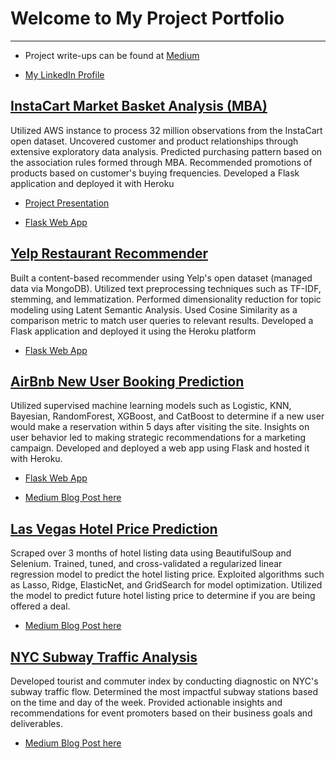 # Welcome to My Project Portfolio
______________

* Project write-ups can be found at [Medium](https://medium.com/@pbentleyou)

* [My LinkedIn Profile](https://www.linkedin.com/in/bentleyou/)

## [InstaCart Market Basket Analysis (MBA)](https://github.com/BentleyOu/Projects/tree/master/InstaCart%20Market%20Basket%20Analysis)

Utilized AWS instance to process 32 million observations from the InstaCart open dataset. Uncovered customer and product relationships through extensive exploratory data analysis. Predicted purchasing pattern based on the association rules formed through MBA. Recommended promotions of products based on customer's buying frequencies. Developed a Flask application and deployed it with Heroku


* [Project Presentation](https://github.com/BentleyOu/Projects/blob/master/InstaCart%20Market%20Basket%20Analysis/Presentation.pdf)

* [Flask Web App](https://frequent-item-finder.herokuapp.com/)

## [Yelp Restaurant Recommender](https://github.com/BentleyOu/Projects/tree/master/Yelp_Restaurant_Recommender)
Built a content-based recommender using Yelp's open dataset (managed data via MongoDB). Utilized text preprocessing techniques such as TF-IDF, stemming, and lemmatization. Performed dimensionality reduction for topic modeling using Latent Semantic Analysis. Used Cosine Similarity as a comparison metric to match user queries to relevant results. Developed a Flask application and deployed it using the Heroku platform

* [Flask Web App](https://yelp-reinvented.herokuapp.com/)

## [AirBnb New User Booking Prediction](https://github.com/BentleyOu/Projects/tree/master/AirBnB%20Booking%20Prediction)
Utilized supervised machine learning models such as Logistic, KNN, Bayesian, RandomForest, XGBoost, and CatBoost to determine if a new user would make a reservation within 5 days after visiting the site. Insights on user behavior led to making strategic recommendations for a marketing campaign. Developed and deployed a web app using Flask and hosted it with Heroku. 

*  [Flask Web App](https://fake-airbnb-webapp.herokuapp.com/predict)

* [Medium Blog Post here](https://medium.com/@pbentleyou/new-airbnb-user-booking-prediction-using-machine-learning-874836bff403)



## [Las Vegas Hotel Price Prediction](https://github.com/BentleyOu/Projects/tree/master/Hotel%20Price%20Prediction)
Scraped over 3 months of hotel listing data using BeautifulSoup and Selenium. Trained, tuned, and cross-validated a regularized linear regression model to predict the hotel listing price. Exploited algorithms such as Lasso, Ridge, ElasticNet, and GridSearch for model optimization. Utilized the model to predict future hotel listing price to determine if you are being offered a deal. 

* [Medium Blog Post here](https://towardsdatascience.com/how-to-identify-hotel-deals-using-machine-learning-b9195e6a7b7f)

## [NYC Subway Traffic Analysis](https://github.com/BentleyOu/Projects/tree/master/NYC%20Subway%20Station%20)
Developed tourist and commuter index by conducting diagnostic on NYC's subway traffic flow. Determined the most impactful subway stations based on the time and day of the week. Provided actionable insights and recommendations for event promoters based on their business goals and deliverables. 

* [Medium Blog Post here](https://medium.com/@pbentleyou/nyc-subway-station-exploratory-data-analysis-dff970852089)